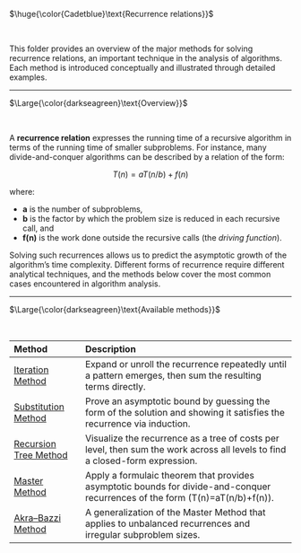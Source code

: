 $\huge{\color{Cadetblue}\text{Recurrence relations}}$

<br/>

This folder provides an overview of the major methods for solving recurrence relations, an important technique in the analysis of algorithms. Each method is introduced conceptually and illustrated through detailed examples.

---

$\Large{\color{darkseagreen}\text{Overview}}$

<br/>

A **recurrence relation** expresses the running time of a recursive algorithm in terms of the running time of smaller subproblems. For instance, many divide-and-conquer algorithms can be described by a relation of the form:

$$
T(n) = aT(n/b) + f(n)
$$

where:

- **a** is the number of subproblems,
- **b** is the factor by which the problem size is reduced in each recursive call, and  
- **f(n)** is the work done outside the recursive calls (the *driving function*).

Solving such recurrences allows us to predict the asymptotic growth of the algorithm’s time complexity. Different forms of recurrence require different analytical techniques, and the methods below cover the most common cases encountered in algorithm analysis.

---

$\Large{\color{darkseagreen}\text{Available methods}}$

<br/>

| Method | Description |
|:--|:--|
| [Iteration Method](iteration-method.md) | Expand or unroll the recurrence repeatedly until a pattern emerges, then sum the resulting terms directly. |
| [Substitution Method](substitution.md) | Prove an asymptotic bound by guessing the form of the solution and showing it satisfies the recurrence via induction. |
| [Recursion Tree Method](recursion-tree.md) | Visualize the recurrence as a tree of costs per level, then sum the work across all levels to find a closed-form expression. |
| [Master Method](master-method.md) | Apply a formulaic theorem that provides asymptotic bounds for divide-and-conquer recurrences of the form \(T(n)=aT(n/b)+f(n)\). |
| [Akra–Bazzi Method](akra-bazzi.md) | A generalization of the Master Method that applies to unbalanced recurrences and irregular subproblem sizes. |
